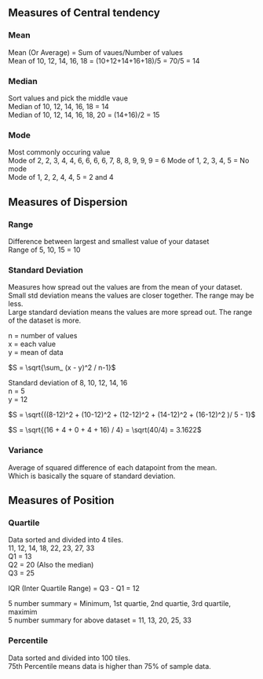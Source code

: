 ## Measures of Central tendency

### Mean
Mean (Or Average) = Sum of vaues/Number of values  
Mean of 10, 12, 14, 16, 18 = (10+12+14+16+18)/5 = 70/5 = 14

### Median
Sort values and pick the middle vaue  
Median of 10, 12, 14, 16, 18 = 14  
Median of 10, 12, 14, 16, 18, 20 = (14+16)/2 = 15

### Mode
Most commonly occuring value  
Mode of 2, 2, 3, 4, 4, 6, 6, 6, 6, 7, 8, 8, 9, 9, 9 = 6
Mode of 1, 2, 3, 4, 5 = No mode  
Mode of 1, 2, 2, 4, 4, 5 = 2 and 4

## Measures of Dispersion

### Range
Difference between largest and smallest value of your dataset  
Range of 5, 10, 15 = 10

### Standard Deviation
Measures how spread out the values are from the mean of your dataset.  
Small std deviation means the values are closer together. The range may be less.  
Large standard deviation means the values are more spread out. The range of the dataset is more.

n = number of values  
x = each value  
y = mean of data

$S = \sqrt{\sum_ (x - y)^2 / n-1}$

Standard deviation of 8, 10, 12, 14, 16  
n = 5  
y = 12

$S = \sqrt{((8-12)^2 + (10-12)^2 + (12-12)^2  + (14-12)^2 + (16-12)^2 )/ 5 - 1}$

$S = \sqrt{(16 + 4 + 0 + 4 + 16) / 4} = \sqrt(40/4) = 3.1622$



### Variance
Average of squared difference of each datapoint from the mean.  
Which is basically the square of standard deviation.

## Measures of Position

### Quartile
Data sorted and divided into 4 tiles.  
11, 12, 14, 18, 22, 23, 27, 33  
Q1 = 13  
Q2 = 20 (Also the median)  
Q3 = 25

IQR (Inter Quartile Range) = Q3 - Q1 = 12

5 number summary = Minimum, 1st quartie, 2nd quartie, 3rd quartile, maximim  
5 number summary for above dataset = 11, 13, 20, 25, 33

### Percentile
Data sorted and divided into 100 tiles.  
75th Percentile means data is higher than 75% of sample data.


